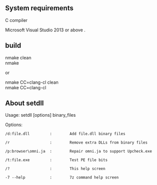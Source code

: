 ## System requirements

C compiler 

Microsoft Visual Studio 2013 or above .

## build

nmake clean    
nmake 

or

nmake CC=clang-cl clean  
nmake CC=clang-cl 

## About setdll

Usage:
    setdll [options] binary_files
    
Options:

    /d:file.dll         :        Add file.dll binary files
    
    /r                  :        Remove extra DLLs from binary files
    
    /p:browser\omni.ja  :        Repair omni.ja to support Upcheck.exe

    /t:file.exe         :        Test PE file bits
        
    /?                  :        This help screen
    
    -7 --help           :        7z command help screen
    
